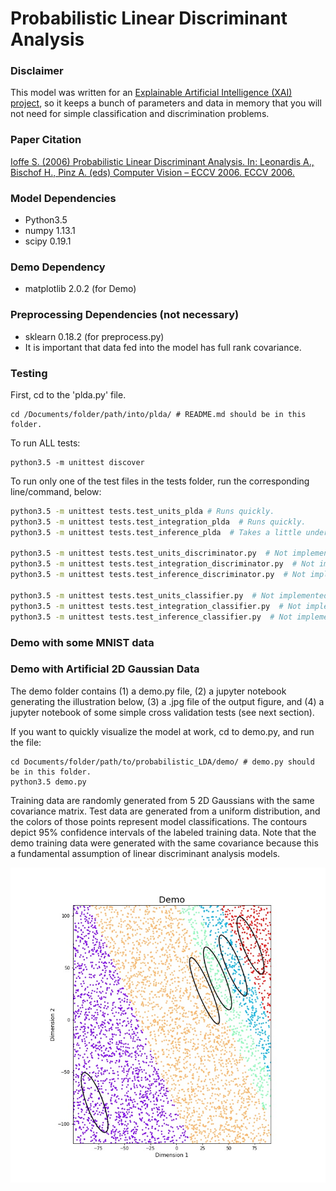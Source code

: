 # Probabilistic Linear Discriminant Analysis

### Disclaimer
This model was written for
 an [Explainable Artificial Intelligence (XAI) project](
     http://shaftolab.com/people.html), 
 so it keeps a bunch of parameters and
 data in memory that you will not need for simple classification and
 discrimination problems.

### Paper Citation
[Ioffe S. (2006) Probabilistic Linear Discriminant Analysis. In: Leonardis A., Bischof H., Pinz A. (eds) Computer Vision – ECCV 2006. ECCV 2006.](https://link.springer.com/chapter/10.1007/11744085_41)

### Model Dependencies
* Python3.5
* numpy 1.13.1
* scipy 0.19.1

### Demo Dependency
* matplotlib 2.0.2  (for Demo) 

### Preprocessing Dependencies (not necessary)
* sklearn 0.18.2  (for preprocess.py)
* It is important that data fed into the model has full rank covariance.

### Testing
First, cd to the 'plda.py' file.
```
cd /Documents/folder/path/into/plda/ # README.md should be in this folder.
```

To run ALL tests:
```
python3.5 -m unittest discover
```

To run only one of the test files in the tests folder, run the corresponding line/command, below:
``` bash
python3.5 -m unittest tests.test_units_plda # Runs quickly.
python3.5 -m unittest tests.test_integration_plda  # Runs quickly.
python3.5 -m unittest tests.test_inference_plda  # Takes a little under 3 minutes to run for me, even with ~60 CPU cores.

python3.5 -m unittest tests.test_units_discriminator.py  # Not implemented
python3.5 -m unittest tests.test_integration_discriminator.py  # Not implemented
python3.5 -m unittest tests.test_inference_discriminator.py  # Not implemented

python3.5 -m unittest tests.test_units_classifier.py  # Not implemented
python3.5 -m unittest tests.test_integration_classifier.py  # Not implemented
python3.5 -m unittest tests.test_inference_classifier.py  # Not implemented
```

### Demo with some MNIST data

### Demo with Artificial 2D Gaussian Data
The demo folder contains (1) a demo.py file, (2) a jupyter notebook generating the illustration below, (3) a .jpg file of the output figure, and (4) a jupyter notebook of some simple cross validation tests (see next section).

If you want to quickly visualize the model at work, cd to demo.py, and run the file:
```
cd Documents/folder/path/to/probabilistic_LDA/demo/ # demo.py should be in this folder.
python3.5 demo.py
```
Training data are randomly generated from 5 2D Gaussians with the same covariance matrix. Test data are generated from a uniform distribution, and the colors of those points represent model classifications. The contours depict 95% confidence intervals of the labeled training data. Note that the demo training data were generated with the same covariance because this a fundamental assumption of linear discriminant analysis models.

![Figure 1-1](/demo/classification_demo.jpg?raw=True)
